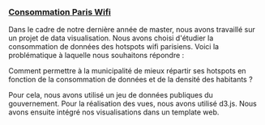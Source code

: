 
### [Consommation Paris Wifi](https://github.com/sofianebelaribi/Consommation_Paris_Wifi)

Dans le cadre de notre dernière année de master, nous avons travaillé sur un projet de data visualisation. Nous avons choisi d'étudier la consommation de données des hotspots wifi parisiens. Voici la problématique à laquelle nous souhaitons répondre :

Comment permettre à la municipalité de mieux répartir ses hotspots en fonction de la consommation de données et de la densité des habitants ?

Pour cela, nous avons utilisé un jeu de données publiques du gouvernement. Pour la réalisation des vues, nous avons utilisé d3.js. Nous avons ensuite intégré nos visualisations dans un template web.
